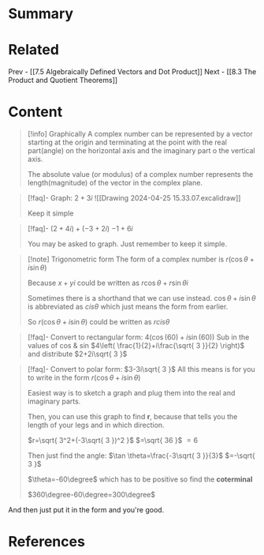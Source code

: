 # Summary
# Related
Prev - [[7.5 Algebraically Defined Vectors and Dot Product]]
Next - [[8.3 The Product and Quotient Theorems]]
# Content

>[!info] Graphically
>A complex number can be represented by a vector starting at the origin and terminating at the point with the real part(angle) on the horizontal axis and the imaginary part o the vertical axis.
>
>The absolute value (or modulus) of a complex number represents the length(magnitude) of the vector in the complex plane.

>[!faq]- Graph: $2+3i$
>![[Drawing 2024-04-25 15.33.07.excalidraw]]
>
>Keep it simple

>[!faq]- $(2+4i)+(-3+2i)$
>$-1+6i$
>
>You may be asked to graph. Just remember to keep it simple.

>[!note] Trigonometric form
>The form of a complex number is $r(\cos \theta+i\sin \theta)$
>
>Because $x+yi$ could be written as $r\cos \theta+r\sin \theta i$
>
>Sometimes there is a shorthand that we can use instead. $\cos \theta+i\sin \theta$ is abbreviated as $cis\theta$ which just means the form from earlier.
>
>So $r(\cos \theta+i\sin \theta)$ could be written as $r cis\theta$

>[!faq]- Convert to rectangular form: $4(\cos(60)+i\sin(60))$
>Sub in the values of cos & sin
>$4\left( \frac{1}{2}+i\frac{\sqrt{ 3 }}{2} \right)$
>and distribute
>$2+2i\sqrt{ 3 }$

>[!faq]- Convert to polar form: $3-3i\sqrt{ 3 }$
>All this means is for you to write in the form $r(\cos \theta+i\sin \theta)$
>
>Easiest way is to sketch a graph and plug them into the real and imaginary parts.
>
>Then, you can use this graph to find __r__, because that tells you the length of your legs and in which direction.
>
>$r=\sqrt{ 3^2+(-3\sqrt{ 3 })^2 }$
>$=\sqrt{ 36 }$
>$=6$
>
>Then just find the angle:
>$\tan \theta=\frac{-3\sqrt{ 3 }}{3}$
>$=-\sqrt{ 3 }$
>
>$\theta=-60\degree$ which has to be positive so find the __coterminal__
>
>$360\degree-60\degree=300\degree$
>
And then just put it in the form and you're good.
# References